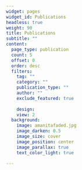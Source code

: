 ```yaml
---
widget: pages
widget_id: Publications
headless: true
weight: 90
title: Publications
subtitle: ""
content:
  page_type: publication
  count: 5
  offset: 0
  order: desc
  filters:
    tag: ""
    category: ""
    publication_type: ""
    author: ""
    exclude_featured: true
    
    design:
    view: 2
  background:
    image: amanitafaded.jpg
    image_darken: 0.5
    image_size: cover
    image_position: center
    image_parallax: true
    text_color_light: true

---
```


